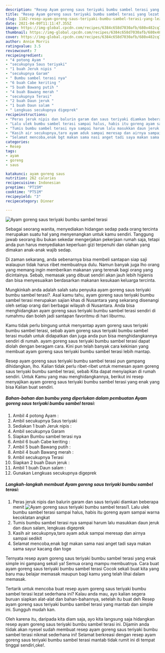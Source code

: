 ```yaml
---
description: "Resep Ayam goreng saus teriyaki bumbu sambel terasi yang lezat dan Mudah Dibuat"
title: "Resep Ayam goreng saus teriyaki bumbu sambel terasi yang lezat dan Mudah Dibuat"
slug: 1182-resep-ayam-goreng-saus-teriyaki-bumbu-sambel-terasi-yang-lezat-dan-mudah-dibuat
date: 2021-04-09T11:11:47.355Z
image: https://img-global.cpcdn.com/recipes/6384c658d7030afb/680x482cq70/ayam-goreng-saus-teriyaki-bumbu-sambel-terasi-foto-resep-utama.jpg
thumbnail: https://img-global.cpcdn.com/recipes/6384c658d7030afb/680x482cq70/ayam-goreng-saus-teriyaki-bumbu-sambel-terasi-foto-resep-utama.jpg
cover: https://img-global.cpcdn.com/recipes/6384c658d7030afb/680x482cq70/ayam-goreng-saus-teriyaki-bumbu-sambel-terasi-foto-resep-utama.jpg
author: Annie Morris
ratingvalue: 3.5
reviewcount: 7
recipeingredient:
- "4 potong Ayam "
- "secukupnya Saus teriyaki"
- "1 buah Jeruk nipis "
- "secukupnya Garam"
- " Bumbu sambel terasi nya"
- "6 buah Cabe keriting "
- "5 buah Bawang putih "
- "4 buah Bawang merah "
- "secukupnya Terasi"
- "2 buah Daun jeruk "
- "1 buah Daun salam "
- " Lengkuas secukupnya digeprek"
recipeinstructions:
- "Peras jeruk nipis dan balurin garam dan saus teriyaki diamkan beberapa menit"
- "Lalu ulek bumbu sambel terasi sampai halus, habis itu goreng ayam sampai warna kecoklatan angkat"
- "Tumis bumbu sambel terasi nya sampai harum lalu masukkan daun jeruk dan daun salam, lengkuas digeprek"
- "Kasih air secukupnya,taro ayam aduk sampai meresap dan airnya sampai sedikit"
- "Selamat mencoba,enak bgt makan sama nasi anget tadi saya makan sama sayur kacang dan toge"
categories:
- Resep
tags:
- ayam
- goreng
- saus

katakunci: ayam goreng saus 
nutrition: 262 calories
recipecuisine: Indonesian
preptime: "PT15M"
cooktime: "PT51M"
recipeyield: "3"
recipecategory: Dinner

---
```



![Ayam goreng saus teriyaki bumbu sambel terasi](https://img-global.cpcdn.com/recipes/6384c658d7030afb/680x482cq70/ayam-goreng-saus-teriyaki-bumbu-sambel-terasi-foto-resep-utama.jpg)

Sebagai seorang wanita, menyediakan hidangan sedap pada orang tercinta merupakan suatu hal yang menyenangkan untuk kamu sendiri. Tanggung jawab seorang ibu bukan sekedar mengerjakan pekerjaan rumah saja, tetapi anda pun harus menyediakan keperluan gizi terpenuhi dan olahan yang dimakan anak-anak wajib sedap.

Di zaman  sekarang, anda sebenarnya bisa membeli santapan siap saji walaupun tidak harus ribet membuatnya dulu. Namun banyak juga lho orang yang memang ingin memberikan makanan yang terenak bagi orang yang dicintainya. Sebab, memasak yang dibuat sendiri akan jauh lebih higienis dan bisa menyesuaikan berdasarkan makanan kesukaan keluarga tercinta. 



Mungkinkah anda adalah salah satu penyuka ayam goreng saus teriyaki bumbu sambel terasi?. Asal kamu tahu, ayam goreng saus teriyaki bumbu sambel terasi merupakan sajian khas di Nusantara yang sekarang disenangi oleh setiap orang dari berbagai wilayah di Nusantara. Anda bisa menghidangkan ayam goreng saus teriyaki bumbu sambel terasi sendiri di rumahmu dan boleh jadi santapan favoritmu di hari liburmu.

Kamu tidak perlu bingung untuk menyantap ayam goreng saus teriyaki bumbu sambel terasi, sebab ayam goreng saus teriyaki bumbu sambel terasi mudah untuk didapatkan dan juga anda pun bisa menghidangkannya sendiri di rumah. ayam goreng saus teriyaki bumbu sambel terasi dapat diolah dengan beragam cara. Kini pun telah banyak cara kekinian yang membuat ayam goreng saus teriyaki bumbu sambel terasi lebih mantap.

Resep ayam goreng saus teriyaki bumbu sambel terasi pun gampang dihidangkan, lho. Kalian tidak perlu ribet-ribet untuk memesan ayam goreng saus teriyaki bumbu sambel terasi, sebab Kita dapat menyiapkan di rumah sendiri. Untuk Kamu yang mau menghidangkannya, berikut ini resep menyajikan ayam goreng saus teriyaki bumbu sambel terasi yang enak yang bisa Kalian buat sendiri.

<!--inarticleads1-->

##### Bahan-bahan dan bumbu yang diperlukan dalam pembuatan Ayam goreng saus teriyaki bumbu sambel terasi:

1. Ambil 4 potong Ayam :
1. Ambil secukupnya Saus teriyaki
1. Sediakan 1 buah Jeruk nipis :
1. Ambil secukupnya Garam
1. Siapkan  Bumbu sambel terasi nya
1. Ambil 6 buah Cabe keriting :
1. Ambil 5 buah Bawang putih :
1. Ambil 4 buah Bawang merah :
1. Ambil secukupnya Terasi
1. Siapkan 2 buah Daun jeruk :
1. Ambil 1 buah Daun salam :
1. Gunakan  Lengkuas secukupnya digeprek




<!--inarticleads2-->

##### Langkah-langkah membuat Ayam goreng saus teriyaki bumbu sambel terasi:

1. Peras jeruk nipis dan balurin garam dan saus teriyaki diamkan beberapa menit
<img src="https://img-global.cpcdn.com/steps/a805ff11ed08b3c0/160x128cq70/ayam-goreng-saus-teriyaki-bumbu-sambel-terasi-langkah-memasak-1-foto.jpg" alt="Ayam goreng saus teriyaki bumbu sambel terasi">1. Lalu ulek bumbu sambel terasi sampai halus, habis itu goreng ayam sampai warna kecoklatan angkat
1. Tumis bumbu sambel terasi nya sampai harum lalu masukkan daun jeruk dan daun salam, lengkuas digeprek
1. Kasih air secukupnya,taro ayam aduk sampai meresap dan airnya sampai sedikit
1. Selamat mencoba,enak bgt makan sama nasi anget tadi saya makan sama sayur kacang dan toge




Ternyata resep ayam goreng saus teriyaki bumbu sambel terasi yang enak simple ini gampang sekali ya! Semua orang mampu membuatnya. Cara buat ayam goreng saus teriyaki bumbu sambel terasi Cocok sekali buat kita yang baru mau belajar memasak maupun bagi kamu yang telah lihai dalam memasak.

Tertarik untuk mencoba buat resep ayam goreng saus teriyaki bumbu sambel terasi lezat sederhana ini? Kalau anda mau, ayo kalian segera buruan siapkan alat-alat dan bahan-bahannya, setelah itu buat deh Resep ayam goreng saus teriyaki bumbu sambel terasi yang mantab dan simple ini. Sungguh mudah kan. 

Oleh karena itu, daripada kita diam saja, ayo kita langsung saja hidangkan resep ayam goreng saus teriyaki bumbu sambel terasi ini. Dijamin anda tiidak akan nyesel sudah membuat resep ayam goreng saus teriyaki bumbu sambel terasi nikmat sederhana ini! Selamat berkreasi dengan resep ayam goreng saus teriyaki bumbu sambel terasi mantab tidak rumit ini di tempat tinggal sendiri,oke!.

